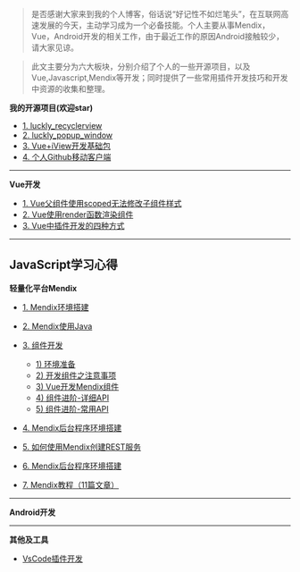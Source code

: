 
> 是否感谢大家来到我的个人博客，俗话说“好记性不如烂笔头”，在互联网高速发展的今天，主动学习成为一个必备技能。个人主要从事Mendix，Vue，Android开发的相关工作，由于最近工作的原因Android接触较少，请大家见谅。

> 此文主要分为六大板块，分别介绍了个人的一些开源项目，以及Vue,Javascript,Mendix等开发；同时提供了一些常用插件开发技巧和开发中资源的收集和整理。

**我的开源项目(欢迎star)**
* [1. luckly_recyclerview](/article/open/luckly_recyclerview.md)
* [2. luckly_popup_window](/article/open/luckly_popup_window.md)
* [3. Vue+iView开发基础包](/article/open/vue_template.md)
* [4. 个人Github移动客户端](https://github.com/MrGaoGang/lucky_vue_mobile)



----


**Vue开发**

* [1. Vue父组件使用scoped无法修改子组件样式](/article/vue/Vue父组件使用scoped无法修改子组件样式.md)
* [2. Vue使用render函数渲染组件](/article/vue/Vue使用render函数渲染组件.md)
* [3. Vue中插件开发的四种方式](/article/vue/Vue中插件开发的四种方式.md)
----



**JavaScript学习心得**
----


**轻量化平台Mendix**

* [1. Mendix环境搭建](/article/mendix/env.md)
* [2. Mendix使用Java](/article/mendix/javaaction.md)

* [3. 组件开发](/article/mendix/widget.md)
    * [1) 环境准备](/article/mendix/widgets/开发组件前工具的准备.md)
    * [2) 开发组件之注意事项](https://note.youdao.com/ynoteshare1/index.html?id=8abc67538746213f182025deccc118ca&type=note)
    * [3) Vue开发Mendix组件](/article/mendix/widgets/Vue_Mendix.md)
    * [4) 组件进阶-详细API](/article/mendix/widgets/详细API.md)
    * [5) 组件进阶-常用API](/article/mendix/widgets/常用API.md)

* [4. Mendix后台程序环境搭建](/article/mendix/Mendix后台程序环境搭建.md)
* [5. 如何使用Mendix创建REST服务](http://note.youdao.com/noteshare?id=a81aebe305706f8e6fd5a50638d7cf98)
* [6. Mendix后台程序环境搭建](/article/mendix/获取配置信息,使用java创建Rest服务.md)
* [7. Mendix教程（11篇文章）](/article/mendix/一些功能的实现.md)

----




**Android开发**


----

**其他及工具**

* [VsCode插件开发](/article/other/vscode.md)
